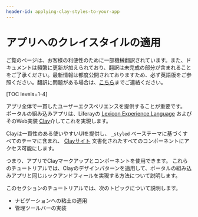 ```yaml
---
header-id: applying-clay-styles-to-your-app
---
```


# アプリへのクレイスタイルの適用

<p class="alert alert-info"><span class="wysiwyg-color-blue120">ご覧のページは、お客様の利便性のために一部機械翻訳されています。また、ドキュメントは頻繁に更新が加えられており、翻訳は未完成の部分が含まれることをご了承ください。最新情報は都度公開されておりますため、必ず英語版をご参照ください。翻訳に問題がある場合は、<a href="mailto:support-content-jp@liferay.com">こちら</a>までご連絡ください。</span></p>

[TOC levels=1-4]

アプリ全体で一貫したユーザーエクスペリエンスを提供することが重要です。 ポータルの組み込みアプリは、Liferayの [Lexicon Experience Language](https://lexicondesign.io/) およびそのWeb実装 [Clay](https://clayui.com/docs/getting-started/clay.html)介してこれを実現します。

Clayは一貫性のある使いやすいUIを提供し、 `_styled` ベーステーマに基づくすべてのテーマに含まれ、 [Clayサイト](https://clayui.com/docs/components/alerts.html) 文書化されたすべてのコンポーネントにアクセス可能にします。

つまり、アプリでClayマークアップとコンポーネントを使用できます。 これらのチュートリアルでは、Clayのデザインパターンを適用して、ポータルの組み込みアプリと同じルックアンドフィールを実現する方法について説明します。

このセクションのチュートリアルでは、次のトピックについて説明します。

  - ナビゲーションへの粘土の適用
  - 管理ツールバーの実装

